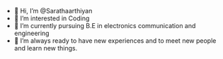 - 👋 Hi, I’m @Sarathaarthiyan
- 👀 I’m interested in Coding 
- 🌱 I’m currently pursuing B.E in electronics communication and engineering 
- 💞️ I’m always ready to have new experiences and to meet new people and learn new things. 

<!---
Sarathaarthiyan/Sarathaarthiyan is a ✨ special ✨ repository because its `README.md` (this file) appears on your GitHub profile.
You can click the Preview link to take a look at your changes.
--->
